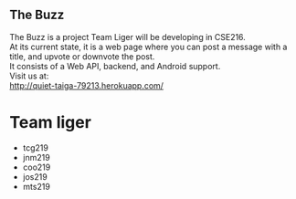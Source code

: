 ## The Buzz
The Buzz is a project Team Liger will be developing in CSE216.  
At its current state, it is a web page where you can post a 
message with a title, and upvote or downvote the post.  
It consists of a Web API, backend, and Android support.  
Visit us at:  
http://quiet-taiga-79213.herokuapp.com/

# Team liger

*  tcg219
*  jnm219
*  coo219
*  jos219
*  mts219
